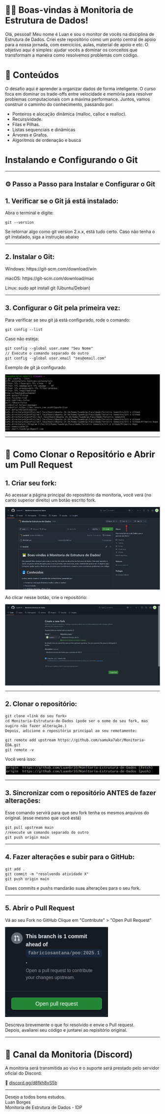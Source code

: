# 👨‍💻 Boas-vindas à Monitoria de Estrutura de Dados!
Olá, pessoal! Meu nome é Luan e sou o monitor de vocês na disciplina de Estrutura de Dados. Criei este repositório como um ponto central de apoio para a nossa jornada, com exercícios, aulas, material de apoio e etc. O objetivo aqui é simples: ajudar vocês a dominar os conceitos que transformam a maneira como resolvemos problemas com código. 

# 📘 Conteúdos
O desafio aqui é aprender a organizar dados de forma inteligente. O curso foca em dominar os trade-offs entre velocidade e memória para resolver problemas computacionais com a máxima performance. Juntos, vamos construir o caminho do conhecimento, passando por:

* Ponteiros e alocação dinâmica (malloc, calloc e realloc).
* Recursividade.
* Filas e Pilhas.
* Listas sequenciais e dinâmicas
* Árvores e Grafos.
* Algoritmos de ordenação e busca

# Instalando e Configurando o Git
---------------------------------
<h2>⚙️ Passo a Passo para Instalar e Configurar o Git</h2>
<h2>1. Verificar se o Git já está instalado:</h2>

Abra o terminal e digite:

```
git --version
```
Se retornar algo como git version 2.x.x, está tudo certo. Caso não tenha o git instalado, siga a instrução abaixo

---------------------------------
<h2>2. Instalar o Git:</h2>
<p>Windows: https://git-scm.com/download/win</p>
<p>macOS: https://git-scm.com/download/mac</p>
<p>Linux: sudo apt install git (Ubuntu/Debian)</p>

---------------------------------
<h2>3. Configurar o Git pela primeira vez:</h2>
Para verificar se seu git já está configurado, rode o comando:

```
git config --list
```
Caso não esteja:

```
git config --global user.name "Seu Nome"
// Execute o comando separado do outro
git config --global user.email "seu@email.com"
```

Exemplo de git já configurado

![](assets/Git%20Config%20--list.png)

---------------------------------
# 🧭 Como Clonar o Repositório e Abrir um Pull Request
<h2>1. Criar seu fork:</h2>
Ao acessar a página principal do repositório da monitoria, você verá (no canto superior direito) um botão escrito fork.

![](assets/Clone-Fork.png)

Ao clicar nesse botão, crie o repositório:

![](assets/Create-Fork.png)

---------------------------------
<h2>2. Clonar o repositório:</h2>

```
git clone <link do seu fork>
cd Monitoria-Estrutura-de-Dados (pode ser o nome do seu fork, mas sugiro não fazer alteração.)
Depois, adicione o repositório principal ao seu remotamente:
```

```
git remote add upstream https://github.com/samuka7abr/Monitoria-EDA.git
git remote -v
```
Você verá isso:

![](assets/Git%20remote%20-v.png)

---------------------------------
<h2>3. Sincronizar com o repositório ANTES de fazer alterações:</h2>
Esse comando servirá para que seu fork tenha os mesmos arquivos do original. (esse mesmo que você está)

```
git pull upstream main
//execute um comando separado do outro
git push origin main
```
---------------------------------
<h2>4. Fazer alterações e subir para o GitHub:</h2>

```
git add .
git commit -m "resolvendo atividade X"
git push origin main
```
Esses commits e pushs mandarão suas alterações para o seu fork.

---------------------------------
<h2>5. Abrir o Pull Request</h2>
Vá ao seu Fork no GitHub
Clique em "Contribute" > "Open Pull Request"

![](assets/Pull-Request.png)

Descreva brevemente o que foi resolvido e envie o Pull request. <br> Depois, avaliarei seu código e juntarei ao repisitório original.

----------------------------------

# 🧵 Canal da Monitoria (Discord)

A monitoria será transmitida ao vivo e o suporte será prestado pelo servidor oficial do Discord:

🔗 [discord.gg/d8fkh8vS5b](http://discord.gg/JTwkRGUsWH)

---------------------------------
Desejo a todos bons estudos. <br>
Luan Borges <br>
Monitoria de Estrutura de Dados - IDP <br>
